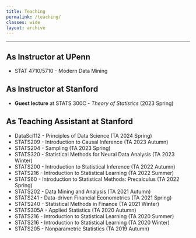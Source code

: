 ```yaml
---
title: Teaching
permalink: /teaching/ 
classes: wide
layout: archive
---
```


---

## As Instructor at UPenn

- STAT 4710/5710 - Modern Data Mining

## As Instructor at Stanford

- **Guest lecture** at STATS 300C - *Theory of Statistics* (2023 Spring)

<span> </span>


## As Teaching Assistant at Stanford
 
  
- DataSci112 - Principles of Data Science (TA 2024 Spring)
- STATS209 - Introduction to Causal Inference (TA 2023 Autumn)
- STATS204 - Sampling (TA 2023 Spring)
- STATS320 - Statistical Methods for Neural Data Analysis (TA 2023 Winter)
- STATS200 - Introduction to Statistical Inference (TA 2022 Autumn)
- STATS216 - Introduction to Statistical Learning (TA 2022 Summer)
- STATS60 - Introduction to Statistical Methods: Precalculus (TA 2022 Spring)
- STATS202 - Data Mining and Analysis (TA 2021 Autumn)
- STATS241 - Data-driven Financial Econometrics (TA 2021 Spring) 
- STATS240 - Statistical Methods in Finance (TA 2021 Winter)
- STATS305A - Applied Statistics (TA 2020 Autumn)
- STATS216 - Introduction to Statistical Learning (TA 2020 Summer)
- STATS216 - Introduction to Statistical Learning (TA 2020 Winter)
- STATS205 - Nonparametric Statistics (TA 2019 Autumn)

